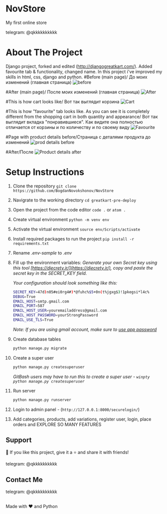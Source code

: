 # NovStore
My first online store

<p align="left">
  telegram: @qkkkkkkkkkk
</p>

# About The Project
Django project, forked and edited (http://djangogreatkart.com/). Added favourite tab & functionality, changed name. 
 In this project i've improved my skills in html, css, django and python.
#Before (main page)/ До моих изменений (главная страница)
![before](https://github.com/BogdanNovokshonov/NovStore/assets/120629135/3774214b-7405-4f03-8268-c1a9e775bc43)


#After (main page)/ После моих изменений (главная страница)
![After](https://github.com/BogdanNovokshonov/NovStore/assets/120629135/bed8e327-62b9-49ad-8efb-653352aafdb0)


#This is how cart looks like/ Вот так выглядит корзина
![Cart](https://github.com/BogdanNovokshonov/NovStore/assets/120629135/fecb588a-3d73-43dc-af08-01207280bc92)


#This is how "favourite" tab looks like. As you can see it is completely different from the shopping cart in both quantity and appearance/ Вот так выглядит вкладка "понравившиеся". 
Как видите она полностью отличается от корзины и по количеству и по своему виду 
![Favourite](https://github.com/BogdanNovokshonov/NovStore/assets/120629135/4de4da2a-9ec6-429b-aca8-647916210a16)


#Page with product details before/Страница с деталями продукта до изменений
![prod details before](https://github.com/BogdanNovokshonov/NovStore/assets/120629135/01659848-8235-43c3-9a5d-5413bbe45ee9)


#After/После 
![Product details after](https://github.com/BogdanNovokshonov/NovStore/assets/120629135/b9c5a4b1-7c7e-4b48-9166-b1dbab7c2f68)




# Setup Instructions

1. Clone the repository `git clone https://github.com/BogdanNovokshonov/NovStore`
2. Navigrate to the working directory `cd greatkart-pre-deploy`
3. Open the project from the code editor `code .` or `atom .`
4. Create virtual environment `python -m venv env`
5. Activate the virtual environment `source env/Scripts/activate`
6. Install required packages to run the project `pip install -r requirements.txt`
7. Rename _.env-sample_ to _.env_
8. Fill up the environment variables:
    _Generate your own Secret key using this tool [https://djecrety.ir/](https://djecrety.ir/), copy and paste the secret key in the SECRET_KEY field._

    _Your configuration should look something like this:_
    ```sh
    SECRET_KEY=47d)n05#ei0rg4#)*@fuhc%$5+0n(t%jgxg$)!1pkegsi*l4c%
    DEBUG=True
    EMAIL_HOST=smtp.gmail.com
    EMAIL_PORT=587
    EMAIL_HOST_USER=youremailaddress@gmail.com
    EMAIL_HOST_PASSWORD=yourStrongPassword
    EMAIL_USE_TLS=True
    ```
    _Note: If you are using gmail account, make sure to [use app password](https://support.google.com/accounts/answer/185833)_
9. Create database tables
    ```sh
    python manage.py migrate
    ```
10. Create a super user
    ```sh
    python manage.py createsuperuser
    ```
    _GitBash users may have to run this to create a super user - `winpty python manage.py createsuperuser`_
11. Run server
    ```sh
    python manage.py runserver
    ```
12. Login to admin panel - (`http://127.0.0.1:8000/securelogin/`)
13. Add categories, products, add variations, register user, login, place orders and EXPLORE SO MANY FEATURES




## Support
💙 If you like this project, give it a ⭐ and share it with friends!

<p align="left">
  telegram: @qkkkkkkkkkk
</p>

## Contact Me
<p align="left">
  telegram: @qkkkkkkkkkk
</p>

##
Made with ❤️ and Python
